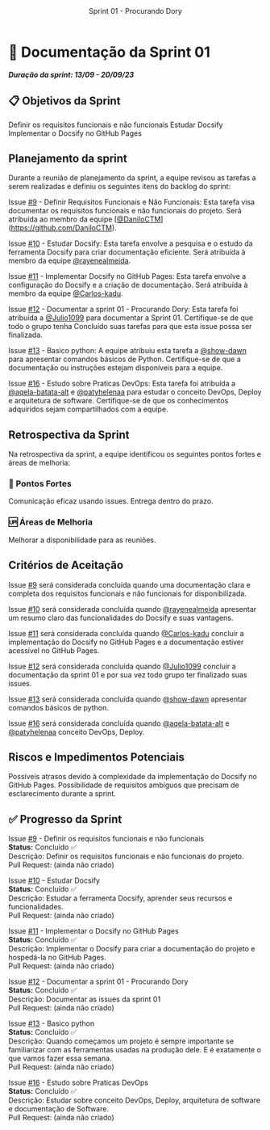 <header>
    Sprint 01 - Procurando Dory
</header>
<div class="doc-body">
<!-- ADD O CONTEÚDO ABAIXO -->

# 📜 Documentação da Sprint 01
***Duração da sprint: 13/09 - 20/09/23***

## 📋 Objetivos da Sprint

Definir os requisitos funcionais e não funcionais
Estudar Docsify
Implementar o Docsify no GitHub Pages

## Planejamento da sprint

Durante a reunião de planejamento da sprint, a equipe revisou as tarefas a serem realizadas e definiu os seguintes itens do backlog do sprint:

Issue [#9](https://github.com/unb-mds/2023-2-Squad04/issues/9)  - Definir Requisitos Funcionais e Não Funcionais: Esta tarefa visa documentar os requisitos funcionais e não funcionais do projeto. Será atribuída ao membro da equipe [[@DaniloCTM](https://github.com/DaniloCTM)](https://github.com/DaniloCTM).

Issue [#10](https://github.com/unb-mds/2023-2-Squad04/issues/10) - Estudar Docsify: Esta tarefa envolve a pesquisa e o estudo da ferramenta Docsify para criar documentação eficiente. Será atribuída à membro da equipe [@rayenealmeida](https://github.com/rayenealmeida).

Issue [#11](https://github.com/unb-mds/2023-2-Squad04/issues/11) - Implementar Docsify no GitHub Pages: Esta tarefa envolve a configuração do Docsify e a criação de documentação. Será atribuída à membro da equipe [@Carlos-kadu](https://github.com/Carlos-kadu).

Issue [#12](https://github.com/unb-mds/2023-2-Squad04/issues/12) - Documentar a sprint 01 - Procurando Dory: Esta tarefa foi atribuída a [@Julio1099](https://github.com/Julio1099) para documentar a Sprint 01. Certifique-se de que todo o grupo tenha Concluído suas tarefas para que esta issue possa ser finalizada.

Issue [#13](https://github.com/unb-mds/2023-2-Squad04/issues/13) - Basico python: A equipe atribuiu esta tarefa a [@show-dawn](https://github.com/show-dawn) para apresentar comandos básicos de Python. Certifique-se de que a documentação ou instruções estejam disponíveis para a equipe.

Issue [#16](https://github.com/unb-mds/2023-2-Squad04/issues/16) - Estudo sobre Praticas DevOps: Esta tarefa foi atribuída a [@aqela-batata-alt](https://github.com/aqela-batata-alt) e [@patyhelenaa](https://github.com/patyhelenaa) para estudar o conceito DevOps, Deploy e arquitetura de software. Certifique-se de que os conhecimentos adquiridos sejam compartilhados com a equipe.

## Retrospectiva da Sprint 

Na retrospectiva da sprint, a equipe identificou os seguintes pontos fortes e áreas de melhoria:

### 💪 Pontos Fortes

Comunicação eficaz usando issues.
Entrega dentro do prazo.

### 🆙 Áreas de Melhoria

Melhorar a disponibilidade para as reuniões.

## Critérios de Aceitação

Issue [#9](https://github.com/unb-mds/2023-2-Squad04/issues/9)  será considerada concluída quando uma documentação clara e completa dos requisitos funcionais e não funcionais for disponibilizada.

Issue [#10](https://github.com/unb-mds/2023-2-Squad04/issues/10)  será considerada concluída quando [@rayenealmeida](https://github.com/rayenealmeida)  apresentar um resumo claro das funcionalidades do Docsify e suas vantagens.

Issue [#11](https://github.com/unb-mds/2023-2-Squad04/issues/11) será considerada concluída quando [@Carlos-kadu](https://github.com/Carlos-kadu) concluir a implementação do Docsify no GitHub Pages e a documentação estiver acessível no GitHub Pages.

Issue [#12](https://github.com/unb-mds/2023-2-Squad04/issues/12) será considerada concluída quando [@Julio1099](https://github.com/Julio1099) concluir a documentação da sprint 01 e por sua vez todo grupo ter finalizado suas issues.

Issue [#13](https://github.com/unb-mds/2023-2-Squad04/issues/13) será considerada concluída quando [@show-dawn](https://github.com/show-dawn) apresentar comandos básicos de python.

Issue [#16](https://github.com/unb-mds/2023-2-Squad04/issues/16) será considerada concluída quando [@aqela-batata-alt](https://github.com/aqela-batata-alt) e [@patyhelenaa](https://github.com/patyhelenaa) conceito DevOps, Deploy.


## Riscos e Impedimentos Potenciais

Possíveis atrasos devido à complexidade da implementação do Docsify no GitHub Pages.
Possibilidade de requisitos ambíguos que precisam de esclarecimento durante a sprint.

## ✅ Progresso da Sprint

Issue [#9](https://github.com/unb-mds/2023-2-Squad04/issues/9) - Definir os requisitos funcionais e não funcionais <br>
**Status:** Concluído ✅ <br>
Descrição: Definir os requisitos funcionais e não funcionais do projeto.<br>
Pull Request: (ainda não criado)

Issue [#10](https://github.com/unb-mds/2023-2-Squad04/issues/10) - Estudar Docsify<br>
**Status:** Concluído ✅<br>
Descrição: Estudar a ferramenta Docsify, aprender seus recursos e funcionalidades.<br>
Pull Request: (ainda não criado)

Issue [#11](https://github.com/unb-mds/2023-2-Squad04/issues/11) - Implementar o Docsify no GitHub Pages<br>
**Status:** Concluído ✅<br>
Descrição: Implementar o Docsify para criar a documentação do projeto e hospedá-la no GitHub Pages. <br>
Pull Request: (ainda não criado)

Issue [#12](https://github.com/unb-mds/2023-2-Squad04/issues/12) - Documentar a sprint 01 - Procurando Dory<br>
**Status:** Concluído ✅<br>
Descrição: Documentar as issues da sprint 01<br>
Pull Request: (ainda não criado)

Issue [#13](https://github.com/unb-mds/2023-2-Squad04/issues/13) - Basico python <br>
**Status:** Concluído ✅<br>
Descrição: Quando começamos um projeto é sempre importante se familiarizar com as ferramentas usadas na produção dele. E é exatamente o que vamos fazer essa semana.<br>
Pull Request: (ainda não criado)

Issue [#16](https://github.com/unb-mds/2023-2-Squad04/issues/16) - Estudo sobre Praticas DevOps<br>
**Status:** Concluído ✅<br>
Descrição: Estudar sobre conceito DevOps, Deploy, arquitetura de software e documentação de Software.<br>
Pull Request: (ainda não criado)

<!-- ADD O CONTEÚDO ACIMA -->
</div>
